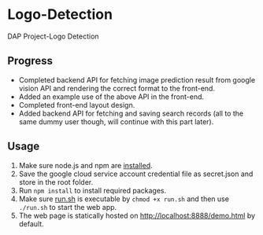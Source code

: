 # Logo-Detection
DAP Project-Logo Detection
## Progress
* Completed backend API for fetching image prediction result from google vision API and rendering the correct format to the front-end.
* Added an example use of the above API in the front-end.
* Completed front-end layout design.
* Added backend API for fetching and saving search records (all to the same dummy user though, will continue with this part later).
## Usage
1. Make sure node.js and npm are [installed](https://treehouse.github.io/installation-guides/mac/node-mac.html).
2. Save the google cloud service account credential file as secret.json and store in the root folder.
3. Run `npm install` to install required packages.
4. Make sure [run.sh](../blob/master/run.sh) is executable by `chmod +x run.sh` and then use `./run.sh` to start the web app.
5. The web page is statically hosted on <http://localhost:8888/demo.html> by default.
